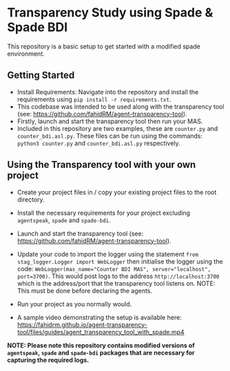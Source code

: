 # Transparency Study using Spade & Spade BDI

This repository is a basic setup to get started with a modified spade environment.


## Getting Started

- Install Requirements: Navigate into the repository and install the requirements using `pip install -r requirements.txt`.
- This codebase was intended to be used along with the transparency tool (see: https://github.com/fahidRM/agent-transparency-tool).
- Firstly, launch and start the transparency tool then run your MAS.
- Included in this repository are two examples, these are `counter.py` and `counter_bdi.asl.py`. These files can be run using the commands: `python3 counter.py` and `counter_bdi.asl.py` respectively.


## Using the Transparency tool with your own project

- Create your project files in / copy your existing project files to the root directory.
- Install the necessary requirements for your project excluding `agentspeak`, `spade` and `spade-bdi`.
- Launch and start the transparency tool (see: https://github.com/fahidRM/agent-transparency-tool).
- Update your code to import the logger using the statement `from stag_logger.Logger import WebLogger` then initialise the logger using the code: `WebLogger(mas_name="Counter BDI MAS", server="localhost", port=3700)`. This would post logs to the address `http://localhost:3700` which is the address/port that the transparency tool listens on. NOTE: This must be done before declaring the agents.
- Run your project as you normally would.

- A sample video demonstrating the setup is available here:  https://fahidrm.github.io/agent-transparency-tool/files/guides/agent_transparency_tool_with_spade.mp4




__NOTE: Please note this repository contains modified versions of `agentspeak`, `spade` and `spade-bdi` packages that are necessary for capturing the required logs.__


